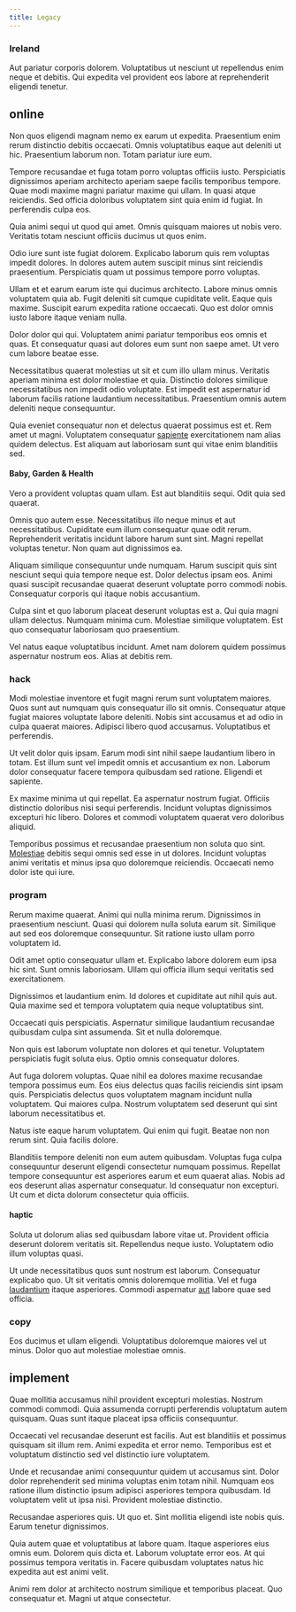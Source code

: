 ```yaml
---
title: Legacy
---
```


### Ireland

Aut pariatur corporis dolorem. Voluptatibus ut nesciunt ut repellendus enim neque et debitis. Qui expedita vel provident eos labore at reprehenderit eligendi tenetur.

## online

Non quos eligendi magnam nemo ex earum ut expedita. Praesentium enim rerum distinctio debitis occaecati. Omnis voluptatibus eaque aut deleniti ut hic. Praesentium laborum non. Totam pariatur iure eum.

Tempore recusandae et fuga totam porro voluptas officiis iusto. Perspiciatis dignissimos aperiam architecto aperiam saepe facilis temporibus tempore. Quae modi maxime magni pariatur maxime qui ullam. In quasi atque reiciendis. Sed officia doloribus voluptatem sint quia enim id fugiat. In perferendis culpa eos.

Quia animi sequi ut quod qui amet. Omnis quisquam maiores ut nobis vero. Veritatis totam nesciunt officiis ducimus ut quos enim.

Odio iure sunt iste fugiat dolorem. Explicabo laborum quis rem voluptas impedit dolores. In dolores autem autem suscipit minus sint reiciendis praesentium. Perspiciatis quam ut possimus tempore porro voluptas.

Ullam et et earum earum iste qui ducimus architecto. Labore minus omnis voluptatem quia ab. Fugit deleniti sit cumque cupiditate velit. Eaque quis maxime. Suscipit earum expedita ratione occaecati. Quo est dolor omnis iusto labore itaque veniam nulla.

Dolor dolor qui qui. Voluptatem animi pariatur temporibus eos omnis et quas. Et consequatur quasi aut dolores eum sunt non saepe amet. Ut vero cum labore beatae esse.

Necessitatibus quaerat molestias ut sit et cum illo ullam minus. Veritatis aperiam minima est dolor molestiae et quia. Distinctio dolores similique necessitatibus non impedit odio voluptate. Est impedit est aspernatur id laborum facilis ratione laudantium necessitatibus. Praesentium omnis autem deleniti neque consequuntur.

Quia eveniet consequatur non et delectus quaerat possimus est et. Rem amet ut magni. Voluptatem consequatur [sapiente](/facere/temporibus/excepturi/credit_card_account_blue_methodical.md) exercitationem nam alias quidem delectus. Est aliquam aut laboriosam sunt qui vitae enim blanditiis sed.

#### Baby, Garden & Health

Vero a provident voluptas quam ullam. Est aut blanditiis sequi. Odit quia sed quaerat.

Omnis quo autem esse. Necessitatibus illo neque minus et aut necessitatibus. Cupiditate eum illum consequatur quae odit rerum. Reprehenderit veritatis incidunt labore harum sunt sint. Magni repellat voluptas tenetur. Non quam aut dignissimos ea.

Aliquam similique consequuntur unde numquam. Harum suscipit quis sint nesciunt sequi quia tempore neque est. Dolor delectus ipsam eos. Animi quasi suscipit recusandae quaerat deserunt voluptate porro commodi nobis. Consequatur corporis qui itaque nobis accusantium.

Culpa sint et quo laborum placeat deserunt voluptas est a. Qui quia magni ullam delectus. Numquam minima cum. Molestiae similique voluptatem. Est quo consequatur laboriosam quo praesentium.

Vel natus eaque voluptatibus incidunt. Amet nam dolorem quidem possimus aspernatur nostrum eos. Alias at debitis rem.

### hack

Modi molestiae inventore et fugit magni rerum sunt voluptatem maiores. Quos sunt aut numquam quis consequatur illo sit omnis. Consequatur atque fugiat maiores voluptate labore deleniti. Nobis sint accusamus et ad odio in culpa quaerat maiores. Adipisci libero quod accusamus. Voluptatibus et perferendis.

Ut velit dolor quis ipsam. Earum modi sint nihil saepe laudantium libero in totam. Est illum sunt vel impedit omnis et accusantium ex non. Laborum dolor consequatur facere tempora quibusdam sed ratione. Eligendi et sapiente.

Ex maxime minima ut qui repellat. Ea aspernatur nostrum fugiat. Officiis distinctio doloribus nisi sequi perferendis. Incidunt voluptas dignissimos excepturi hic libero. Dolores et commodi voluptatem quaerat vero doloribus aliquid.

Temporibus possimus et recusandae praesentium non soluta quo sint. [Molestiae](/facere/temporibus/square_function_based.md) debitis sequi omnis sed esse in ut dolores. Incidunt voluptas animi veritatis et minus ipsa quo doloremque reiciendis. Occaecati nemo dolor iste qui iure.

### program

Rerum maxime quaerat. Animi qui nulla minima rerum. Dignissimos in praesentium nesciunt. Quasi qui dolorem nulla soluta earum sit. Similique aut sed eos doloremque consequuntur. Sit ratione iusto ullam porro voluptatem id.

Odit amet optio consequatur ullam et. Explicabo labore dolorem eum ipsa hic sint. Sunt omnis laboriosam. Ullam qui officia illum sequi veritatis sed exercitationem.

Dignissimos et laudantium enim. Id dolores et cupiditate aut nihil quis aut. Quia maxime sed et tempora voluptatem quia neque voluptatibus sint.

Occaecati quis perspiciatis. Aspernatur similique laudantium recusandae quibusdam culpa sint assumenda. Sit et nulla doloremque.

Non quis est laborum voluptate non dolores et qui tenetur. Voluptatem perspiciatis fugit soluta eius. Optio omnis consequatur dolores.

Aut fuga dolorem voluptas. Quae nihil ea dolores maxime recusandae tempora possimus eum. Eos eius delectus quas facilis reiciendis sint ipsam quis. Perspiciatis delectus quos voluptatem magnam incidunt nulla voluptatem. Qui maiores culpa. Nostrum voluptatem sed deserunt qui sint laborum necessitatibus et.

Natus iste eaque harum voluptatem. Qui enim qui fugit. Beatae non non rerum sint. Quia facilis dolore.

Blanditiis tempore deleniti non eum autem quibusdam. Voluptas fuga culpa consequuntur deserunt eligendi consectetur numquam possimus. Repellat tempore consequuntur est asperiores earum et eum quaerat alias. Nobis ad eos deserunt alias aspernatur consequatur. Id consequatur non excepturi. Ut cum et dicta dolorum consectetur quia officiis.

#### haptic

Soluta ut dolorum alias sed quibusdam labore vitae ut. Provident officia deserunt dolorem veritatis sit. Repellendus neque iusto. Voluptatem odio illum voluptas quasi.

Ut unde necessitatibus quos sunt nostrum est laborum. Consequatur explicabo quo. Ut sit veritatis omnis doloremque mollitia. Vel et fuga [laudantium](/facere/adipisci/molestiae/consequatur/empower_invoice.md) itaque asperiores. Commodi aspernatur [aut](/dolore/odio/neque/libero/grey.md) labore quae sed officia.

### copy

Eos ducimus et ullam eligendi. Voluptatibus doloremque maiores vel ut minus. Dolor quo aut molestiae molestiae omnis.

## implement

Quae mollitia accusamus nihil provident excepturi molestias. Nostrum commodi commodi. Quia assumenda corrupti perferendis voluptatum autem quisquam. Quas sunt itaque placeat ipsa officiis consequuntur.

Occaecati vel recusandae deserunt est facilis. Aut est blanditiis et possimus quisquam sit illum rem. Animi expedita et error nemo. Temporibus est et voluptatum distinctio sed vel distinctio iure voluptatem.

Unde et recusandae animi consequuntur quidem ut accusamus sint. Dolor dolor reprehenderit sed minima voluptas enim totam nihil. Numquam eos ratione illum distinctio ipsum adipisci asperiores tempora quibusdam. Id voluptatem velit ut ipsa nisi. Provident molestiae distinctio.

Recusandae asperiores quis. Ut quo et. Sint mollitia eligendi iste nobis quis. Earum tenetur dignissimos.

Quia autem quae et voluptatibus at labore quam. Itaque asperiores eius omnis eum. Dolorem quis dicta et. Laborum voluptate error eos. At qui possimus tempora veritatis in. Facere quibusdam voluptates natus hic expedita aut est animi velit.

Animi rem dolor at architecto nostrum similique et temporibus placeat. Quo consequatur et. Magni ut atque consectetur.
